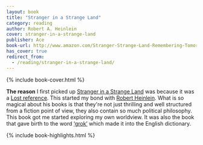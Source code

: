 ```yaml
---
layout: book
title: "Stranger in a Strange Land"
category: reading
author: Robert A. Heinlein
cover: stranger-in-a-strange-land
publisher: Ace
book-url: http://www.amazon.com/Stranger-Strange-Land-Remembering-Tomorrow/dp/0441790348
has_cover: true
redirect_from:
  - /reading/stranger-in-a-strange-land/
---
```

{% include book-cover.html %}

**The reason** I first picked up [Stranger in a Strange Land](https://en.wikipedia.org/wiki/Stranger_in_a_Strange_Land) was because it was a [Lost reference](http://coyotemercury.com/2007/03/21/the-lost-book-club-stranger-in-a-strange-land/). This started my bond with [Robert Heinlein](https://en.wikipedia.org/wiki/Robert_A._Heinlein). What is so magical about his books is that they're not just thrilling and well structured from a fiction point of view, they also contain so much political philosophy. This book got me started exploring my own worldview. It was also the book that gave birth to the word [‘grok’](https://en.wikipedia.org/wiki/Grok) which made it into the English dictionary.

{% include book-highlights.html %}
